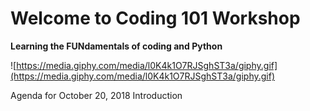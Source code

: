 # Welcome to Coding 101 Workshop
**Learning the FUNdamentals of coding and Python**

![https://media.giphy.com/media/l0K4k1O7RJSghST3a/giphy.gif](https://media.giphy.com/media/l0K4k1O7RJSghST3a/giphy.gif)


Agenda for October 20, 2018
Introduction 
